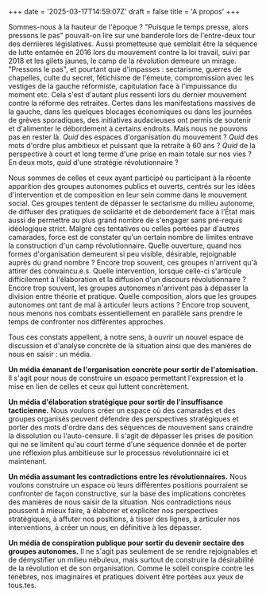 +++
date = '2025-03-17T14:59:07Z'
draft = false
title = 'A propos'
+++

Sommes-nous à la hauteur de l'époque ? "Puisque le temps presse, alors pressons le pas" pouvait-on lire sur une banderole lors de l'entre-deux tour des dernières législatives. Aussi prometteuse que semblait être la séquence de lutte entamée en 2016 lors du mouvement contre la loi travail, suivi par 2018 et les gilets jaunes, le camp de la révolution demeure un mirage. "Pressons le pas", et pourtant que d'impasses : sectarisme, guerres de chapelles, culte du secret, fétichisme de l'émeute, compromission avec les vestiges de la gauche réformiste, capitulation face à l'impuissance du moment etc. Cela s'est d'autant plus ressenti lors du dernier mouvement contre la réforme des retraites. Certes dans les manifestations massives de la gauche, dans les quelques blocages économiques ou dans les journées de grèves sporadiques, des initiatives audacieuses ont permis de soutenir et d'alimenter le débordement à certains endroits. Mais nous ne pouvons pas en rester là. *Quid* des espaces d'organisation du mouvement ? *Quid* des mots d'ordre plus ambitieux et puissant que la retraite à 60 ans ? *Quid* de la perspective à court et long terme d'une prise en main totale sur nos vies ? En deux mots, *quid* d'une stratégie révolutionnaire ?



Nous sommes de celles et ceux ayant participé ou participant à la récente apparition des groupes autonomes publics et ouverts, centrés sur les idées d'intervention et de composition en leur sein comme dans le mouvement social. Ces groupes tentent de dépasser le sectarisme du milieu autonome, de diffuser des pratiques de solidarité et de débordement face à l’État mais aussi de permettre au plus grand nombre de s'engager sans pré-requis idéologique strict. Malgré ces tentatives ou celles portées par d'autres camarades, force est de constater qu'un certain nombre de limites entrave la construction d'un camp révolutionnaire. Quelle ouverture, quand nos formes d'organisation demeurent si peu visible, désirable, rejoignable auprès du grand nombre ? Encore trop souvent, ces groupes n'arrivent qu'à attirer des convaincu.e.s. Quelle intervention, lorsque celle-ci s'articule difficilement à l'élaboration et la diffusion d'un discours révolutionnaire ? Encore trop souvent, les groupes autonomes n'arrivent pas à dépasser la division entre théorie et pratique. Quelle composition, alors que les groupes autonomes ont tant de mal à articuler leurs actions ? Encore trop souvent, nous menons nos combats essentiellement en parallèle sans prendre le temps de confronter nos différentes approches.



Tous ces constats appellent, à notre sens, à ouvrir un nouvel espace de discussion et d'analyse concrète de la situation ainsi que des manières de nous en saisir : un média.



**Un média émanant de l'organisation concrète pour sortir de l'atomisation.** Il s'agit pour nous de construire un espace permettant l'expression et la mise en lien de celles et ceux qui luttent concrètement.

**Un média d'élaboration stratégique pour sortir de l'insuffisance tacticienne.** Nous voulons créer un espace où des camarades et des groupes organisés peuvent défendre des perspectives stratégiques et porter des mots d'ordre dans des séquences de mouvement sans craindre la dissolution ou l'auto-censure. Il s'agit de dépasser les prises de position qui ne se limitent qu'au court terme d'une séquence donnée et de porter une réflexion plus ambitieuse sur le processus révolutionnaire ici et maintenant.

**Un média assumant les contradictions entre les révolutionnaires.** Nous voulons construire un espace où leurs différentes positions pourraient se confronter de façon constructive, sur la base des implications concrètes des manières de nous saisir de la situation. Nos contradictions nous poussent à mieux faire, à élaborer et expliciter nos perspectives stratégiques, à affuter nos positions, à tisser des lignes, à articuler nos interventions, à créer un nous, en définitive à les dépasser.

**Un média de conspiration publique pour sortir du devenir sectaire des groupes autonomes.** Il ne s'agit pas seulement de se rendre rejoignables et de démystifier un milieu nébuleux, mais surtout de construire la désirabilité de la révolution et de son organisation. Comme le soleil conspire contre les ténèbres, nos imaginaires et pratiques doivent être portées aux yeux de tous.tes.
